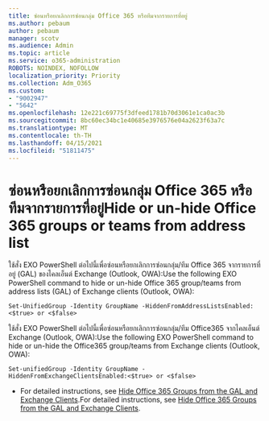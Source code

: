 ```yaml
---
title: ซ่อนหรือยกเลิกการซ่อนกลุ่ม Office 365 หรือทีมจากรายการที่อยู่
ms.author: pebaum
author: pebaum
manager: scotv
ms.audience: Admin
ms.topic: article
ms.service: o365-administration
ROBOTS: NOINDEX, NOFOLLOW
localization_priority: Priority
ms.collection: Adm_O365
ms.custom:
- "9002947"
- "5642"
ms.openlocfilehash: 12e221c69775f3dfeed1781b70d3061e1ca0ac3b
ms.sourcegitcommit: 8bc60ec34bc1e40685e3976576e04a2623f63a7c
ms.translationtype: MT
ms.contentlocale: th-TH
ms.lasthandoff: 04/15/2021
ms.locfileid: "51811475"
---
```

# <a name="hide-or-un-hide-office-365-groups-or-teams-from-address-list"></a><span data-ttu-id="80986-102">ซ่อนหรือยกเลิกการซ่อนกลุ่ม Office 365 หรือทีมจากรายการที่อยู่</span><span class="sxs-lookup"><span data-stu-id="80986-102">Hide or un-hide Office 365 groups or teams from address list</span></span>

<span data-ttu-id="80986-103">ใช้สั่ง EXO PowerShell ต่อไปนี้เพื่อซ่อนหรือยกเลิกการซ่อนกลุ่ม/ทีม Office 365 จากรายการที่อยู่ (GAL) ของไคลเอ็นต์ Exchange (Outlook, OWA):</span><span class="sxs-lookup"><span data-stu-id="80986-103">Use the following EXO PowerShell command to hide or un-hide Office 365 group/teams from address lists (GAL) of Exchange clients (Outlook, OWA):</span></span>

`
    Set-UnifiedGroup -Identity GroupName -HiddenFromAddressListsEnabled:<$true> or <$false>
`

<span data-ttu-id="80986-104">ใช้สั่ง EXO PowerShell ต่อไปนี้เพื่อซ่อนหรือยกเลิกการซ่อนกลุ่ม/ทีม Office365 จากไคลเอ็นต์ Exchange (Outlook, OWA):</span><span class="sxs-lookup"><span data-stu-id="80986-104">Use the following EXO PowerShell command to hide or un-hide the Office365 group/teams from Exchange clients (Outlook, OWA):</span></span>

`
    Set-unifiedGroup -Identity GroupName -HiddenFromExchangeClientsEnabled:<$true> or <$false>
`

- <span data-ttu-id="80986-105">For detailed instructions, see [Hide Office 365 Groups from the GAL and Exchange Clients](https://docs.microsoft.com/schooldatasync/hide-office-365-groups-from-the-gal).</span><span class="sxs-lookup"><span data-stu-id="80986-105">For detailed instructions, see [Hide Office 365 Groups from the GAL and Exchange Clients](https://docs.microsoft.com/schooldatasync/hide-office-365-groups-from-the-gal).</span></span>
